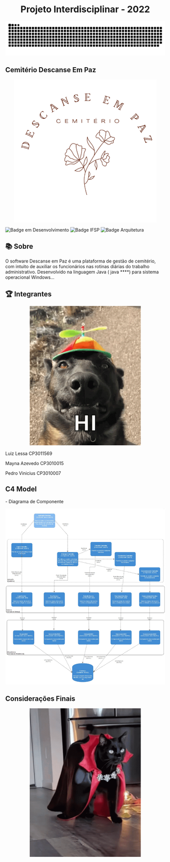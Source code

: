 <h1 align="center">Projeto Interdisciplinar - 2022</h1>
<p align="center">
  <img src="https://github.com/Platane/snk/raw/output/github-contribution-grid-snake.svg" width="1050">
</p>

<h2> Cemitério Descanse Em Paz</h2>

<p align="center"><img align="center" src="logo cemiterio.png" width="450"></p>

![Badge em Desenvolvimento](http://img.shields.io/static/v1?label=STATUS&message=EM%20DESENVOLVIMENTO&color=GREEN&style=for-the-badge)
![Badge IFSP](http://img.shields.io/static/v1?label=FACULDADE&message=IFSP&color=BLUE&style=for-the-badge)
![Badge Arquitetura](http://img.shields.io/static/v1?label=CURSO&message=ARQUITETURA%20DE%20SOFTWARE&color=RED&style=for-the-badge)


<h2>📚 Sobre</h2>
O software Descanse em Paz é uma plataforma de gestão de cemitério, com intuito de auxiliar os funcionários nas rotinas diárias do trabalho administrativo. Desenvolvido na linguagem Java ( java ****) para sistema operacional Windows...

<h2 >🏆 Integrantes </h2>
<p align="center">
  <img src="dog-smile.gif" width="350">
</p>
<p>Luiz Lessa CP3011569</p>
<p>Mayna Azevedo CP3010015</p>
<p>Pedro Vinicius CP3010007</p>

<h2>C4 Model</h2>
- Diagrama de Componente
<p align="center">
  <img src="Diagrama de Componente.jpg" width="950">
</p>


<h2>Considerações Finais</h2>
<p align="center">
  <img src="costume-pet.gif" width="350">
</p>

